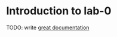 # Introduction to lab-0

TODO: write [great documentation](http://jacobian.org/writing/great-documentation/what-to-write/)
